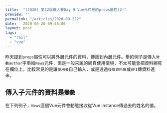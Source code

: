 ```yaml
---
title:  "[2020] 第12屆鐵人賽Day 9 Vue元件裡的props屬性(2)"
preview: ""
permalink: "/articles/2020-09-222"
date:   2020-09-20 09:58:00
layout: post
tags: 
  - "rail"
  - "vue"    
---
```


昨天提到`props`屬性可以將外層元件的資料，傳遞到內層元件。舉的例子是傳入`常數author`字串給`News`元件，但是一般來說的網頁使用情境，不太可能會把資料綁死在欄位上。比較常見的是讓`使用者`自己輸入，或是透過`後端資料庫`或`API`傳資料進來。


## 傳入子元件的資料是`變數`

在下列例子，`News`這個Vue元件會動態接收從Vue instance傳過去的姓名的值。